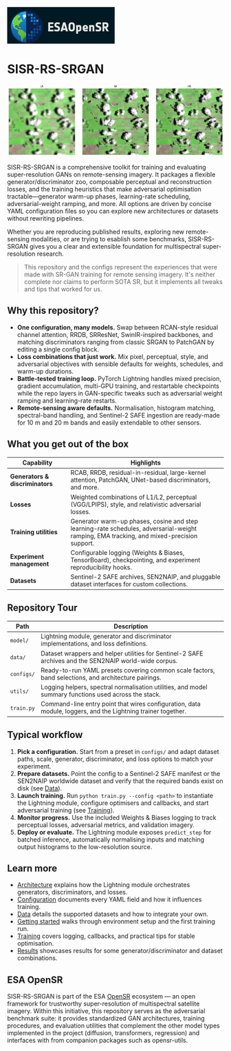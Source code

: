 <img src="https://github.com/ESAOpenSR/opensr-model/blob/main/resources/opensr_logo.png?raw=true" width="250"/>

# SISR-RS-SRGAN

![Super-resolved Sentinel-2 example](assets/6band_banner.png)

SISR-RS-SRGAN is a comprehensive toolkit for training and evaluating super-resolution GANs on remote-sensing imagery. It
packages a flexible generator/discriminator zoo, composable perceptual and reconstruction losses, and the training heuristics
that make adversarial optimisation tractable—generator warm-up phases, learning-rate scheduling, adversarial-weight ramping, and
more. All options are driven by concise YAML configuration files so you can explore new architectures or datasets without
rewriting pipelines.  
  
Whether you are reproducing published results, exploring new remote-sensing modalities, or are trying to esablish some benchmarks, SISR-RS-SRGAN gives you a clear and extensible foundation for multispectral super-resolution research.

> This repository and the configs represent the experiences that were made with SR-GAN training for remote sensing imagery. It's neither complete nor claims to perform SOTA SR, but it implements all tweaks and tips that worked for us.

## Why this repository?

* **One configuration, many models.** Swap between RCAN-style residual channel attention, RRDB, SRResNet, SwinIR-inspired
  backbones, and matching discriminators ranging from classic SRGAN to PatchGAN by editing a single config block.
* **Loss combinations that just work.** Mix pixel, perceptual, style, and adversarial objectives with sensible defaults for
  weights, schedules, and warm-up durations.
* **Battle-tested training loop.** PyTorch Lightning handles mixed precision, gradient accumulation, multi-GPU training, and
  restartable checkpoints while the repo layers in GAN-specific tweaks such as adversarial weight ramping and learning-rate
  restarts.
* **Remote-sensing aware defaults.** Normalisation, histogram matching, spectral-band handling, and Sentinel-2 SAFE ingestion are
  ready-made for 10 m and 20 m bands and easily extendable to other sensors.

## What you get out of the box

| Capability | Highlights |
| --- | --- |
| **Generators & discriminators** | RCAB, RRDB, residual-in-residual, large-kernel attention, PatchGAN, UNet-based discriminators, and more. |
| **Losses** | Weighted combinations of L1/L2, perceptual (VGG/LPIPS), style, and relativistic adversarial losses. |
| **Training utilities** | Generator warm-up phases, cosine and step learning-rate schedules, adversarial-weight ramping, EMA tracking, and mixed-precision support. |
| **Experiment management** | Configurable logging (Weights & Biases, TensorBoard), checkpointing, and experiment reproducibility hooks. |
| **Datasets** | Sentinel-2 SAFE archives, SEN2NAIP, and pluggable dataset interfaces for custom collections. |

## Repository Tour

| Path | Description |
| --- | --- |
| `model/` | Lightning module, generator and discriminator implementations, and loss definitions. |
| `data/` | Dataset wrappers and helper utilities for Sentinel-2 SAFE archives and the SEN2NAIP world-wide corpus. |
| `configs/` | Ready-to-run YAML presets covering common scale factors, band selections, and architecture pairings. |
| `utils/` | Logging helpers, spectral normalisation utilities, and model summary functions used across the stack. |
| `train.py` | Command-line entry point that wires configuration, data module, loggers, and the Lightning trainer together. |

## Typical workflow

1. **Pick a configuration.** Start from a preset in `configs/` and adapt dataset paths, scale, generator, discriminator, and loss
   options to match your experiment.
2. **Prepare datasets.** Point the config to a Sentinel-2 SAFE manifest or the SEN2NAIP worldwide dataset and verify that the
   required bands exist on disk (see [Data](data.md)).
3. **Launch training.** Run `python train.py --config <path>` to instantiate the Lightning module, configure optimisers and
   callbacks, and start adversarial training (see [Training](training.md)).
4. **Monitor progress.** Use the included Weights & Biases logging to track perceptual losses, adversarial
   metrics, and validation imagery.
5. **Deploy or evaluate.** The Lightning module exposes `predict_step` for batched inference, automatically normalising inputs and
   matching output histograms to the low-resolution source.

## Learn more

* [Architecture](architecture.md) explains how the Lightning module orchestrates generators, discriminators, and losses.
* [Configuration](configuration.md) documents every YAML field and how it influences training.
* [Data](data.md) details the supported datasets and how to integrate your own.
* [Getting started](getting-started.md) walks through environment setup and the first training run.
* [Training](training.md) covers logging, callbacks, and practical tips for stable optimisation.
* [Results](results.md) showcases results for some generator/discriminator and dataset combinations.

## ESA OpenSR
SISR-RS-SRGAN is part of the ESA [OpenSR](https://www.opensr.eu) ecosystem — an open framework for trustworthy super-resolution of multispectral satellite imagery.
Within this initiative, this repository serves as the adversarial benchmark suite: it provides standardized GAN architectures, training procedures, and evaluation utilities that complement the other model types implemented in the project (diffusion, transformers, regression) and interfaces with from companion packages such as opensr-utils.